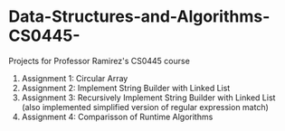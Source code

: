 # Data-Structures-and-Algorithms-CS0445-
Projects for Professor Ramirez's CS0445 course

1. Assignment 1: Circular Array
2. Assignment 2: Implement String Builder with Linked List
3. Assignment 3: Recursively Implement String Builder with Linked List (also implemented simplified version of regular expression match)
4. Assignment 4: Comparisson of Runtime Algorithms
